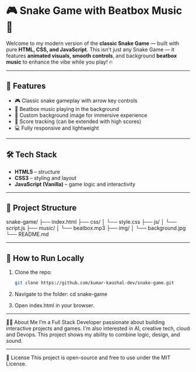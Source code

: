 # 🎮 Snake Game with Beatbox Music 🎵

Welcome to my modern version of the **classic Snake Game** — built with pure **HTML, CSS, and JavaScript**. This isn't just any Snake Game — it features **animated visuals, smooth controls**, and background **beatbox music** to enhance the vibe while you play! 🔥

---

## 🧠 Features

- 🎮 Classic snake gameplay with arrow key controls
- 🎵 Beatbox music playing in the background
- 🌄 Custom background image for immersive experience
- 🎯 Score tracking (can be extended with high scores)
- 💻 Fully responsive and lightweight

---

## 🛠️ Tech Stack

- **HTML5** – structure
- **CSS3** – styling and layout
- **JavaScript (Vanilla)** – game logic and interactivity

---

## 📂 Project Structure

snake-game/
├── index.html
├── css/
│ └── style.css
├── js/
│ └── script.js
├── music/
│ └── beatbox.mp3
├── img/
│ └── background.jpg
└── README.md

---


## 📌 How to Run Locally

1. Clone the repo:
   ```bash
   git clone https://github.com/kumar-kaushal-dev/snake-game.git

2. Navigate to the folder:
  cd snake-game

3. Open index.html in your browser.

---

🧑‍💻 About Me
I’m a Full Stack Developer passionate about building interactive projects and games. I'm also interested in AI, creative tech, cloud and Devops. This project shows my ability to combine logic, design, and sound.

---
📄 License
This project is open-source and free to use under the MIT License.
